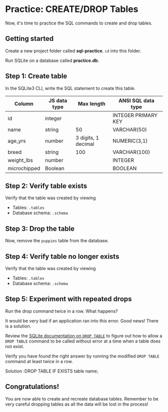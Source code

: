 # Practice: CREATE/DROP Tables

Now, it's time to practice the SQL commands to create and drop tables.

## Getting started

Create a new project folder called __sql-practice__. `cd` into this folder.

Run SQLite on a database called __practice.db__.

## Step 1: Create table

In the SQLite3 CLI, write the SQL statement to create this table.

| Column       | JS data type | Max length          | ANSI SQL data type  |
|--------------|--------------|---------------------|---------------------|
| id           | integer      |                     | INTEGER PRIMARY KEY |
| name         | string       | 50                  | VARCHAR(50)         |
| age_yrs      | number       | 3 digits, 1 decimal | NUMERIC(3,1)        |
| breed        | string       | 100                 | VARCHAR(100)        |
| weight_lbs   | number       |                     | INTEGER             |
| microchipped | Boolean      |                     | BOOLEAN             |

## Step 2: Verify table exists

Verify that the table was created by viewing

* Tables: `.tables`
* Database schema: `.schema`

## Step 3: Drop the table

Now, remove the `puppies` table from the database.

## Step 4: Verify table no longer exists

Verify that the table was created by viewing

* Tables: `.tables`
* Database schema: `.schema`

## Step 5: Experiment with repeated drops

Run the drop command twice in a row. What happens?

It would be very bad if an application ran into this error. Good news! There
is a solution.

Review the [SQLite documentation on `DROP TABLE`][drop-table] to figure out
how to allow a `DROP TABLE` command to be called without error at a time when
a table does not exist.

Verify you have found the right answer by running the modified `DROP TABLE` 
command at least twice in a row.

Solution :DROP TABLE IF EXISTS table name;

## Congratulations!

You are now able to create and recreate database tables. Remember to be very 
careful dropping tables as all the data will be lost in the process!


[drop-table]: https://www.sqlite.org/lang_droptable.html
